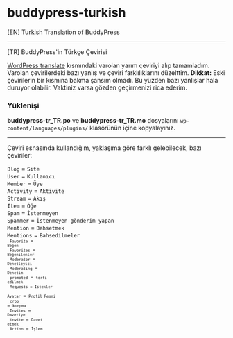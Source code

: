 buddypress-turkish
==================

[EN] Turkish Translation of BuddyPress

<hr />

[TR] BuddyPress'in Türkçe Çevirisi

<a href="https://translate.wordpress.org/projects/buddypress/dev/tr/default">WordPress translate</a> kısmındaki varolan yarım çeviriyi alıp tamamladım. Varolan çevirilerdeki bazı yanlış ve çeviri farklılıklarını düzelttim. 
<b>Dikkat:</b> Eski çevirilerin bir kısmına bakma şansım olmadı. Bu yüzden bazı yanlışlar hala duruyor olabilir. Vaktiniz varsa gözden geçirmenizi rica ederim.

<h3>Yüklenişi</h3>

<b>buddypress-tr_TR.po</b> ve <b>buddypress-tr_TR.mo</b> dosyalarını <code>wp-content/languages/plugins/</code> klasörünün içine kopyalayınız.

<hr />

Çeviri esnasında kullandığım, yaklaşıma göre farklı gelebilecek, bazı çeviriler:

<code>Blog</code> = <code>Site</code><br />
<code>User</code> = <code>Kullanıcı</code><br />
<code>Member</code> = <code>Üye</code><br />
<code>Activity</code> = <code>Aktivite</code><br />
<code>Stream</code> = <code>Akış</code><br />
<code>Item</code> = <code>Öğe</code><br />
<code>Spam</code> = <code>İstenmeyen</code><br />
<code>Spammer</code> = <code>İstenmeyen gönderim yapan</code><br />
<code>Mention</code> = <code>Bahsetmek</code><br />
<code>Mentions</code> = <code>Bahsedilmeler<code><br />
<code>Favorite</code> = <code>Beğen</code><br />
<code>Favorites</code> = <code>Beğenilenler</code><br />
<code>Moderator</code> = <code>Denetleyici</code><br />
<code>Moderating</code> = <code>Denetim</code><br />
<code>promoted</code> = <code>terfi edilmek</code><br />
<code>Requests = İstekler</code><br />
<code>Avatar</code> = <code>Profil Resmi</code><br />
<code>crop</code> = <code>kırpma</code><br />
<code>Invites</code> = <code>Davetiye</code><br />
<code>invite</code> = <code>Davet etmek</code><br />
<code>Action</code> = <code>İşlem</code>